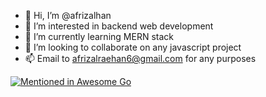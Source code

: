 - 👋 Hi, I’m @afrizalhan
- 👀 I’m interested in backend web development
- 🌱 I’m currently learning MERN stack
- 💞️ I’m looking to collaborate on any javascript project
- 📫 Email to afrizalraehan6@gmail.com for any purposes

[![Mentioned in Awesome Go](https://awesome.re/mentioned-badge.svg)](https://github.com/avelino/awesome-go)

<!-- [![Anurag's GitHub stats](https://github-readme-stats.vercel.app/api?username=afrizalhan&show_icons=true&theme=tokyonight&hide_border=true)](https://github.com/anuraghazra/github-readme-stats) -->

<!---
afrizalhan/afrizalhan is a ✨ special ✨ repository because its `README.md` (this file) appears on your GitHub profile.
You can click the Preview link to take a look at your changes.
--->
